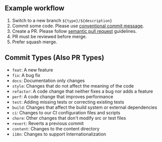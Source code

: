 ## Example workflow
1. Switch to a new branch `${type}/${description}`
2. Commit some code. Please use [conventional commit message](https://conventionalcommits.org/).
3. Create a PR. Please follow [semantic pull request](https://github.com/zeke/semantic-pull-requests) guidelines.
4. PR must be reviewed before merge.
5. Prefer squash merge.

## Commit Types (Also PR Types)
- `feat`: A new feature
- `fix`: A bug fix
- `docs`: Documentation only changes
- `style`: Changes that do not affect the meaning of the code
- `refactor`: A code change that neither fixes a bug nor adds a feature
- `perf`: A code change that improves performance
- `test`: Adding missing tests or correcting existing tests
- `build`: Changes that affect the build system or external dependencies
- `ci`: Changes to our CI configuration files and scripts
- `chore`: Other changes that don't modify src or test files
- `revert`: Reverts a previous commit
- `content`: Changes to the content directory
- `i18n`: Changes to support Internationalization
